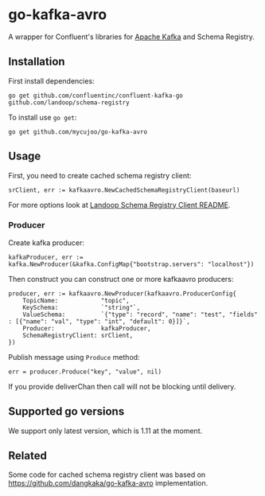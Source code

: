 # go-kafka-avro

A wrapper for Confluent's libraries for [Apache Kafka](http://kafka.apache.org/) and Schema Registry.

## Installation

First install dependencies:

    go get github.com/confluentinc/confluent-kafka-go github.com/landoop/schema-registry

To install use `go get`:

    go get github.com/mycujoo/go-kafka-avro

## Usage

First, you need to create cached schema registry client:

    srClient, err := kafkaavro.NewCachedSchemaRegistryClient(baseurl)

For more options look at [Landoop Schema Registry Client README](https://github.com/Landoop/schema-registry#client).

### Producer

Create kafka producer:

    kafkaProducer, err := kafka.NewProducer(&kafka.ConfigMap{"bootstrap.servers": "localhost"})

Then construct you can construct one or more kafkaavro producers:

    producer, err := kafkaavro.NewProducer(kafkaavro.ProducerConfig{
    	TopicName:            "topic",
    	KeySchema:            `"string"`,
    	ValueSchema:          `{"type": "record", "name": "test", "fields" : [{"name": "val", "type": "int", "default": 0}]}`,
    	Producer:             kafkaProducer,
    	SchemaRegistryClient: srClient,
    })

Publish message using `Produce` method:

    err = producer.Produce("key", "value", nil)

If you provide deliverChan then call will not be blocking until delivery.

## Supported go versions

We support only latest version, which is 1.11 at the moment.

## Related

Some code for cached schema registry client was based on https://github.com/dangkaka/go-kafka-avro implementation.

